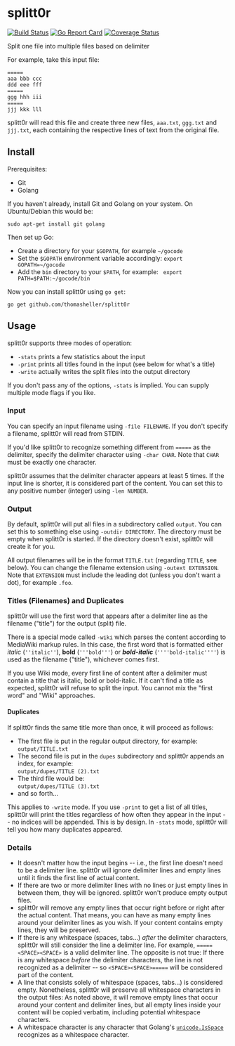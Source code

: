 # splitt0r

[![Build Status](https://travis-ci.org/thomasheller/splitt0r.svg?branch=master)](https://travis-ci.org/thomasheller/splitt0r)
[![Go Report Card](https://goreportcard.com/badge/github.com/thomasheller/splitt0r)](https://goreportcard.com/report/github.com/thomasheller/splitt0r)
[![Coverage Status](https://coveralls.io/repos/github/thomasheller/splitt0r/badge.svg?branch=master)](https://coveralls.io/github/thomasheller/splitt0r?branch=master)

Split one file into multiple files based on delimiter

For example, take this input file:

```
=====
aaa bbb ccc
ddd eee fff
=====
ggg hhh iii
=====
jjj kkk lll
```

splitt0r will read this file and create three new files, `aaa.txt`, `ggg.txt` and `jjj.txt`, each containing the respective lines of text from the original file.

## Install

Prerequisites:
  - Git
  - Golang

If you haven't already, install Git and Golang on your system. On
Ubuntu/Debian this would be:

```
sudo apt-get install git golang
```

Then set up Go:
  - Create a directory for your `$GOPATH`, for example `~/gocode`
  - Set the `$GOPATH` environment variable accordingly: `export GOPATH=~/gocode`
  - Add the `bin` directory to your `$PATH`, for example: ` export PATH=$PATH:~/gocode/bin`

Now you can install splitt0r using `go get`:

```
go get github.com/thomasheller/splitt0r
```

## Usage

splitt0r supports three modes of operation:
  - `-stats` prints a few statistics about the input
  - `-print` prints all titles found in the input (see below for what's a title)
  - `-write` actually writes the split files into the output directory

If you don't pass any of the options, `-stats` is implied. You can supply multiple mode flags if you like.

### Input

You can specify an input filename using `-file FILENAME`.
If you don't specify a filename, splitt0r will read from STDIN.

If you'd like splitt0r to recognize something different from `=====` as the delimiter,
specify the delimiter character using `-char CHAR`.
Note that `CHAR` must be exactly one character.

splitt0r assumes that the delimiter character appears at least 5 times.
If the input line is shorter, it is considered part of the content.
You can set this to any positive number (integer) using `-len NUMBER`.

### Output

By default, splitt0r will put all files in a subdirectory called `output`.
You can set this to something else using `-outdir DIRECTORY`.
The directory must be empty when splitt0r is started.
If the directory doesn't exist, splitt0r will create it for you.

All output filenames will be in the format `TITLE.txt` (regarding `TITLE`, see below).
You can change the filename extension using `-outext EXTENSION`.
Note that `EXTENSION` must include the leading dot (unless you don't want a dot), for example `.foo`.

### Titles (Filenames) and Duplicates

splitt0r will use the first word that appears after a delimiter line as the filename ("title") for the output (split) file.

There is a special mode called `-wiki` which parses the content according to MediaWiki markup rules.
In this case, the first word that is formatted either *italic* (`''italic''`), **bold** (`'''bold'''`) or ***bold-italic*** (`''''bold-italic''''`) is used as the filename ("title"), whichever comes first.

If you use Wiki mode, every first line of content after a delimiter must contain a title that is italic, bold or bold-italic. If it can't find a title as expected, splitt0r will refuse to split the input. You cannot mix the "first word" and "Wiki" approaches.

#### Duplicates

If splitt0r finds the same title more than once, it will proceed as follows:
  - The first file is put in the regular output directory, for example:  
  `output/TITLE.txt`
  - The second file is put in the `dupes` subdirectory and splitt0r appends an index, for example:  
  `output/dupes/TITLE (2).txt`
  - The third file would be:  
  `output/dupes/TITLE (3).txt`
  - and so forth...

This applies to `-write` mode. If you use `-print` to get a list of all titles, splitt0r will print the titles regardless of how often they appear in the input -- no indices will be appended. This is by design. In `-stats` mode, splitt0r will tell you how many duplicates appeared.

### Details

  - It doesn't matter how the input begins -- i.e., the first line doesn't need to be a delimiter line. splitt0r will ignore delimiter lines and empty lines until it finds the first line of actual content.
  - If there are two or more delimiter lines with no lines or just empty lines in between them, they will be ignored. splitt0r won't produce empty output files.
  - splitt0r will remove any empty lines that occur right before or right after the actual content. That means, you can have as many empty lines around your delimiter lines as you wish. If your content contains empty lines, they will be preserved.
  - If there is any whitespace (spaces, tabs...) *after* the delimiter characters, splitt0r will still consider the line a delimiter line. For example, `=====<SPACE><SPACE>` is a valid delimiter line. The opposite is not true: If there is any whitespace *before* the delimiter characters, the line is not recognized as a delimiter -- so `<SPACE><SPACE>=====` will be considered part of the content.
  - A line that consists solely of whitespace (spaces, tabs...) is considered empty. Nonetheless, splitt0r will preserve all whitespace characters in the output files: As noted above, it will remove empty lines that occur around your content and delimiter lines, but all empty lines inside your content will be copied verbatim, including potential whitespace characters.
  - A whitespace character is any character that Golang's [`unicode.IsSpace`](https://golang.org/pkg/unicode/#IsSpace) recognizes as a whitespace character.
